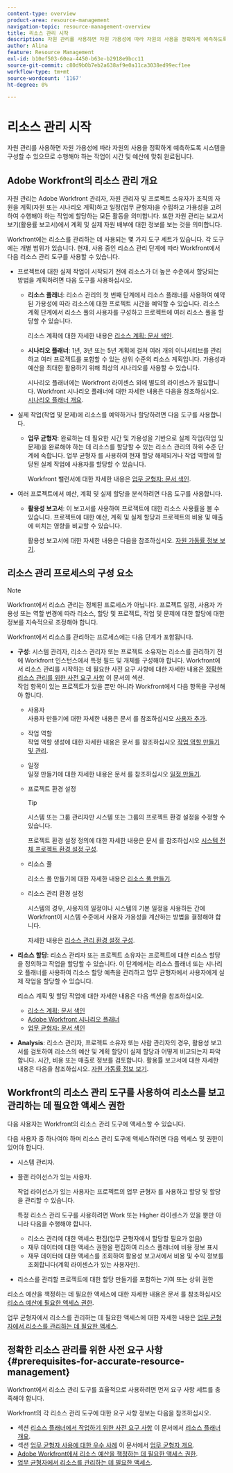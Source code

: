 ```yaml
---
content-type: overview
product-area: resource-management
navigation-topic: resource-management-overview
title: 리소스 관리 시작
description: 자원 관리를 사용하면 자원 가용성에 따라 자원의 사용을 정확하게 예측하도록 시스템을 구성할 수 있으므로 수행해야 하는 작업이 시간 및 예산에 맞춰 완료됩니다.
author: Alina
feature: Resource Management
exl-id: b10ef503-60ea-4450-b63e-b2918e9bcc11
source-git-commit: c80d9b0b7eb2a638af9e0a11ca3038ed99ecf1ee
workflow-type: tm+mt
source-wordcount: '1167'
ht-degree: 0%

---
```


# 리소스 관리 시작

<!-- Audited: 12/2023 -->

<!--
<p>(NOTE: DO NOT DELETE THIS ARTICLE. MANY ARTICLES MENTIONING RES MANAGEMENT ARE AND STILL SHOULD / WILL BE LINKED TO IT.) </p>
<p>(NOTE: Alina: ***As functionality is removed from Legacy and added to Res Planning - this will be continually updated: remove the Legacy Res Planning when that functionality is removed from the system.) </p>
</div>
-->

자원 관리를 사용하면 자원 가용성에 따라 자원의 사용을 정확하게 예측하도록 시스템을 구성할 수 있으므로 수행해야 하는 작업이 시간 및 예산에 맞춰 완료됩니다.

## Adobe Workfront의 리소스 관리 개요

자원 관리는 Adobe Workfront 관리자, 자원 관리자 및 프로젝트 소유자가 조직의 자원을 계획(자원 또는 시나리오 계획)하고 일정(업무 균형자)을 수립하고 가용성을 고려하여 수행해야 하는 작업에 할당하는 모든 활동을 의미합니다. 또한 자원 관리는 보고서 보기(활용률 보고서)에서 계획 및 실제 자원 배부에 대한 정보를 보는 것을 의미합니다.

Workfront에는 리소스를 관리하는 데 사용되는 몇 가지 도구 세트가 있습니다. 각 도구에는 개별 범위가 있습니다. 현재, 사용 중인 리소스 관리 단계에 따라 Workfront에서 다음 리소스 관리 도구를 사용할 수 있습니다.

* 프로젝트에 대한 실제 작업이 시작되기 전에 리소스가 더 높은 수준에서 할당되는 방법을 계획하려면 다음 도구를 사용하십시오.

   * **리소스 플래너**: 리소스 관리의 첫 번째 단계에서 리소스 플래너를 사용하여 예약된 가용성에 따라 리소스에 대한 프로젝트 시간을 예약할 수 있습니다. 리소스 계획 단계에서 리소스 풀의 사용자를 구성하고 프로젝트에 여러 리소스 풀을 할당할 수 있습니다.

     리소스 계획에 대한 자세한 내용은 [리소스 계획: 문서 색인](../../resource-mgmt/resource-planning/resource-planning-overview.md).

   * **시나리오 플래너**: 1년, 3년 또는 5년 계획에 걸쳐 여러 개의 이니셔티브를 관리하고 여러 프로젝트를 포함할 수 있는 상위 수준의 리소스 계획입니다. 가용성과 예산을 최대한 활용하기 위해 최상의 시나리오를 사용할 수 있습니다.

     시나리오 플래너에는 Workfront 라이센스 외에 별도의 라이센스가 필요합니다. Workfront 시나리오 플래너에 대한 자세한 내용은 다음을 참조하십시오. [시나리오 플래너 개요](../../scenario-planner/scenario-planner-overview.md).

     <!--   
     <p data-mc-conditions="QuicksilverOrClassic.Draft mode">(NOTE: when more functionality is added, maybe we add that we recommend to start here if this is available for them?!) </p>   
     -->

* 실제 작업(작업 및 문제)에 리소스를 예약하거나 할당하려면 다음 도구를 사용합니다.

   * **업무 균형자**: 완료하는 데 필요한 시간 및 가용성을 기반으로 실제 작업(작업 및 문제)을 완료해야 하는 데 리소스를 할당할 수 있는 리소스 관리의 하위 수준 단계에 속합니다. 업무 균형자 를 사용하여 현재 할당 해제되거나 작업 역할에 할당된 실제 작업에 사용자를 할당할 수 있습니다.

     Workfront 밸런서에 대한 자세한 내용은 [업무 균형자: 문서 색인](../../resource-mgmt/workload-balancer/workload-balancer.md).

<!--

  * **Scheduling** (deprecated <span class="preview">and removed from the Preview environment</span>): Refers to assigning actual work to users by matching the job roles assigned to the tasks and issues with the job roles they can fulfill, or assigning actual work to users on tasks and issues which are currently unassigned. This happens at a lower-level in the process of managing resources, where you can assign your resources to the actual work (tasks and issues) that they must fulfill, according to the hours needed in the project plan to fulfill them.  

     For more information about resource scheduling, see the section [Resource Scheduling](../../resource-mgmt/resource-scheduling/resource-scheduling-overview.md).

    >[!CAUTION]
    >
    >
    >We are no longer supporting the Resource Scheduling tools and they will be removed from Workfront in **January 2023**. We recommend that you use the Workload Balancer for scheduling your resources. 
    >
    >
    >* For information about scheduling resources using the Workload Balancer, see the section [The Workload Balancer](../../resource-mgmt/workload-balancer/workload-balancer.md).
    >
    >
    >* For more information about the timeline for removing the Resource Scheduling tools and replacing them with the Workload Balancer, see [Deprecation of Resource Scheduling tools in Adobe Workfront](../../resource-mgmt/resource-mgmt-overview/deprecate-resource-scheduling.md).

-->
* 여러 프로젝트에서 예산, 계획 및 실제 할당을 분석하려면 다음 도구를 사용합니다.

   * **활용성 보고서**: 이 보고서를 사용하여 프로젝트에 대한 리소스 사용률을 볼 수 있습니다. 프로젝트에 대한 예산, 계획 및 실제 할당과 프로젝트의 비용 및 매출에 미치는 영향을 비교할 수 있습니다.

     활용성 보고서에 대한 자세한 내용은 다음을 참조하십시오. [자원 가동률 정보 보기](../../resource-mgmt/resource-utilization/view-utilization-information.md).

## 리소스 관리 프로세스의 구성 요소

>[!NOTE]
>
>Workfront에서 리소스 관리는 정체된 프로세스가 아닙니다. 프로젝트 일정, 사용자 가용성 또는 역할 변경에 따라 리소스, 할당 및 프로젝트, 작업 및 문제에 대한 할당에 대한 정보를 지속적으로 조정해야 합니다.

Workfront에서 리소스를 관리하는 프로세스에는 다음 단계가 포함됩니다.

* **구성**: 시스템 관리자, 리소스 관리자 또는 프로젝트 소유자는 리소스를 관리하기 전에 Workfront 인스턴스에서 특정 필드 및 개체를 구성해야 합니다. Workfront에서 리소스 관리를 시작하는 데 필요한 사전 요구 사항에 대한 자세한 내용은 [정확한 리소스 관리를 위한 사전 요구 사항](#prerequisites-for-accurate-resource-management) 이 문서의 섹션.\
  작업 항목이 있는 프로젝트가 있을 뿐만 아니라 Workfront에서 다음 항목을 구성해야 합니다.

   * 사용자\
     사용자 만들기에 대한 자세한 내용은 문서 를 참조하십시오 [사용자 추가](../../administration-and-setup/add-users/create-and-manage-users/add-users.md).

   * 작업 역할\
     작업 역할 생성에 대한 자세한 내용은 문서 를 참조하십시오 [작업 역할 만들기 및 관리](../../administration-and-setup/set-up-workfront/organizational-setup/create-manage-job-roles.md).

   * 일정\
     일정 만들기에 대한 자세한 내용은 문서 를 참조하십시오 [일정 만들기](../../administration-and-setup/set-up-workfront/configure-timesheets-schedules/create-schedules.md).

   * 프로젝트 환경 설정

     >[!TIP]
     >
     >시스템 또는 그룹 관리자만 시스템 또는 그룹의 프로젝트 환경 설정을 수정할 수 있습니다.

     프로젝트 환경 설정 정의에 대한 자세한 내용은 문서 를 참조하십시오 [시스템 전체 프로젝트 환경 설정 구성](../../administration-and-setup/set-up-workfront/configure-system-defaults/set-project-preferences.md).

   * 리소스 풀

     리소스 풀 만들기에 대한 자세한 내용은 [리소스 풀 만들기](../../resource-mgmt/resource-planning/resource-pools/create-resource-pools.md).

   * 리소스 관리 환경 설정

     시스템의 경우, 사용자의 일정이나 시스템의 기본 일정을 사용하든 간에 Workfront이 시스템 수준에서 사용자 가용성을 계산하는 방법을 결정해야 합니다.

     자세한 내용은 [리소스 관리 환경 설정 구성](../../administration-and-setup/set-up-workfront/configure-system-defaults/configure-resource-mgmt-preferences.md).

* **리소스 할당**: 리소스 관리자 또는 프로젝트 소유자는 프로젝트에 대한 리소스 할당을 정의하고 작업을 할당할 수 있습니다. 이 단계에서는 리소스 플래너 또는 시나리오 플래너를 사용하여 리소스 할당 예측을 관리하고 업무 균형자에서 사용자에게 실제 작업을 할당할 수 있습니다.

  리소스 계획 및 할당 작업에 대한 자세한 내용은 다음 섹션을 참조하십시오.

   * [리소스 계획: 문서 색인](../../resource-mgmt/resource-planning/resource-planning-overview.md)
   * [Adobe Workfront 시나리오 플래너](../../scenario-planner/scenario-planning.md)
   * [업무 균형자: 문서 색인](../../resource-mgmt/workload-balancer/workload-balancer.md)

<!--
* **Resource scheduling**: After generally planning for resources to use on your projects at a high level, you can start assigning work items (tasks and issues) to users based on their job roles using the Workload Balancer.

  For more information, see [Workload Balancer overview](../workload-balancer/overview-workload-balancer.md). 
-->

* **Analysis**: 리소스 관리자, 프로젝트 소유자 또는 사람 관리자의 경우, 활용성 보고서를 검토하여 리소스의 예산 및 계획 할당이 실제 할당과 어떻게 비교되는지 파악합니다. 시간, 비용 또는 매출로 정보를 검토합니다. 활용률 보고서에 대한 자세한 내용은 다음을 참조하십시오. [자원 가동률 정보 보기](../../resource-mgmt/resource-utilization/view-utilization-information.md).

## Workfront의 리소스 관리 도구를 사용하여 리소스를 보고 관리하는 데 필요한 액세스 권한

다음 사용자는 Workfront의 리소스 관리 도구에 액세스할 수 있습니다.

다음 사용자 중 하나여야 하며 리소스 관리 도구에 액세스하려면 다음 액세스 및 권한이 있어야 합니다.

* 시스템 관리자.
* 플랜 라이선스가 있는 사용자.

  작업 라이선스가 있는 사용자는 프로젝트의 업무 균형자 를 사용하고 할당 및 할당을 관리할 수 있습니다.

  특정 리소스 관리 도구를 사용하려면 Work 또는 Higher 라이센스가 있을 뿐만 아니라 다음을 수행해야 합니다.

   * 리소스 관리에 대한 액세스 편집(업무 균형자에서 할당할 필요가 없음)
   * 재무 데이터에 대한 액세스 권한을 편집하여 리소스 플래너에 비용 정보 표시
   * 재무 데이터에 대한 액세스를 조회하여 활용성 보고서에서 비용 및 수익 정보를 조회합니다(계획 라이센스가 있는 사용자만).

* 리소스를 관리할 프로젝트에 대한 할당 만들기를 포함하는 기여 또는 상위 권한

<!--
* Designated as a Resource Manager for projects to use the Scheduling tool (the Scheduling tool is deprecated).

  >[!TIP]
  >
  >You do not have to be a Resource Manager to use the Resource Planner, Scenario Planner, or the Workload Balancer. 
-->

리소스 예산을 책정하는 데 필요한 액세스에 대한 자세한 내용은 문서 를 참조하십시오 [리소스 예산에 필요한 액세스 권한](../../resource-mgmt/resource-planning/access-needed-to-budget-resources.md).

업무 균형자에서 리소스를 관리하는 데 필요한 액세스에 대한 자세한 내용은 [업무 균형자에서 리소스를 관리하는 데 필요한 액세스](../../resource-mgmt/workload-balancer/access-needed-manage-resources-balancer.md).

## 정확한 리소스 관리를 위한 사전 요구 사항  {#prerequisites-for-accurate-resource-management}

Workfront에서 리소스 관리 도구를 효율적으로 사용하려면 먼저 요구 사항 세트를 충족해야 합니다.

Workfront의 각 리소스 관리 도구에 대한 요구 사항 정보는 다음을 참조하십시오.

* 섹션 [리소스 플래너에서 작업하기 위한 사전 요구 사항](../../resource-mgmt/resource-planning/get-started-resource-planner.md#prerequisites-for-working-in-the-resource-planner) 이 문서에서 [리소스 플래너 개요](../../resource-mgmt/resource-planning/get-started-resource-planner.md).
  <!--remove this at production: * The section "Prerequisites" in the article [Get started with Resource Scheduling](../../resource-mgmt/resource-scheduling/get-started-resource-scheduling.md).-->
* 섹션 [업무 균형자 사용에 대한 우수 사례](../../resource-mgmt/workload-balancer/overview-workload-balancer.md#best-practices-for-using-the-workload-balancer) 이 문서에서 [업무 균형자 개요](../../resource-mgmt/workload-balancer/overview-workload-balancer.md).
* [Adobe Workfront에서 리소스 예산을 책정하는 데 필요한 액세스 권한](../../resource-mgmt/resource-planning/access-needed-to-budget-resources.md).
* [업무 균형자에서 리소스를 관리하는 데 필요한 액세스](../../resource-mgmt/workload-balancer/access-needed-manage-resources-balancer.md).

<!--
<div data-mc-conditions="QuicksilverOrClassic.Draft mode">
<p>(NOTE: drafted and replaced with the links to each prerequisites instead) </p>
<p> We recommend that the following settings exist before starting to manage resources for your organization: </p>
<ul>
<li> You must have users in the system who have active accounts. </li>
<li> You must assign a Plan or a Worker license to the users whose work allocation you want to manage. <note type="note">
Although you can assign work to a Reviewer or a Requestor, they cannot complete it.
<br>We recommend against assigning work to Reviewers or Requestors. For information about access levels in Workfront, see
<a href="../../administration-and-setup/add-users/access-levels-and-object-permissions/access-levels-overview.md" class="MCXref xref" xrefformat="{para}">Access levels overview</a>.
</note></li>
<li> You must have job roles configured in the system.<br>For information about adding job roles to Workfront, see the article <a href="../../administration-and-setup/set-up-workfront/organizational-setup/create-manage-job-roles.md" class="MCXref xref" xrefformat="{para}">Create and manage job roles</a>.</li>
<li> (Optional) If you want to budget cost for your work, your job roles and your users must also have rates associated with them.<br></li>
<li> You must associate at least one job role with your users. </li>
<li> You must specify a valid value for the FTE field of all users when you use the User's Schedule instead of The Default Schedule in your Resource Management system preferences. <br>For information about editing users to ensure they have a job role, FTE, or cost associated with them, see the article <a href="../../administration-and-setup/add-users/create-and-manage-users/edit-a-users-profile.md" class="MCXref xref" xrefformat="{para}">Edit a user's profile</a>. For information about editing the Resource Management preferences in your system, see <a href="../../administration-and-setup/set-up-workfront/configure-system-defaults/configure-resource-mgmt-preferences.md" class="MCXref xref" xrefformat="{para}">Configure Resource Management preferences</a>.</li>
<li>You must associate accurate schedules with your users and they should include schedule exceptions.<br>For information about creating and editing schedules, see the article <a href="../../administration-and-setup/set-up-workfront/configure-timesheets-schedules/create-schedules.md" class="MCXref xref" xrefformat="{para}">Create a schedule</a>.</li>
<li>The Time Off calendar of the users must be up to date. </li>
<li> <p>The following is recommended for the Resource Planner when applying the Project and Role views: </p>
<ul>
<li> <p>You must associate projects with Resource Pools.<br>For information about associating projects with Resource Pools, see <a href="../../resource-mgmt/resource-planning/resource-pools/associate-resource-pools-with-projects-and-templates.md" class="MCXref xref" xrefformat="{para}">Associate resource pools with projects and templates</a>.</p> </li>
</ul> </li>
<li> <p>Your must designate a Resource Manager on your projects and they must have the correct access to budget resources when using the Scheduling tools. </p> <p>For information about the access needed to budget resources, see the article <a href="../../resource-mgmt/resource-planning/access-needed-to-budget-resources.md" class="MCXref xref" xrefformat="{para}">Access needed to budget resources in&nbsp;Adobe Workfront</a>.</p> </li>
<li> <p>You must assign the tasks and issues in your system to job roles, teams, or users.</p> </li>
<li>You must specify a valid value for Planned Hours and Duration for all tasks in your system.<br>For information about Planned Hours, see the article <a href="../../manage-work/tasks/task-information/planned-hours.md" class="MCXref xref" xrefformat="{para}">Planned Hours overview</a>.<br>For information about Duration, see the article <a href="../../manage-work/tasks/taskdurtn/task-duration-and-duration-type.md" class="MCXref xref" xrefformat="{para}">Overview of Task Duration and Duration Type</a>.</li>
</ul>
</div>
-->
